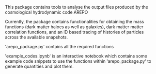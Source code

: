 This package contains tools to analyse the output files produced by the cosmological hydrodynamic code AREPO

Currently, the package contains functionalities for obtaining the mass functions (dark matter haloes as well as galaxies), dark matter matter correlation functions, and an ID based tracing of histories of particles across the available snapshots.

'arepo_package.py' contains all the required functions

'example_codes.ipynb' is an interactive notebook which contains some example code snippets to use the functions within 'arepo_package.py'  to generate quantities and plot them.  



